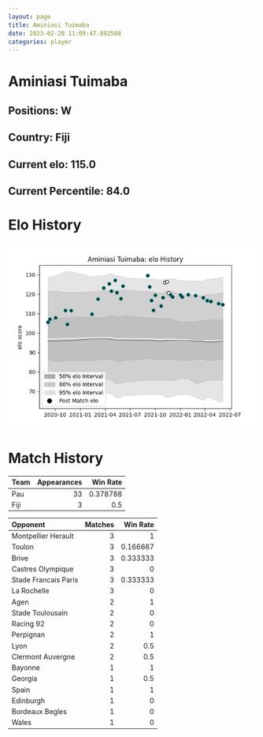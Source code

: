 ```yaml
---  
layout: page  
title: Aminiasi Tuimaba  
date: 2023-02-28 11:09:47.892508  
categories: player  
---
```

# Aminiasi Tuimaba

## Positions: W

## Country: Fiji

## Current elo: 115.0

## Current Percentile: 84.0

# Elo History


![elo history](history_AminiasiTuimaba.png)
# Match History


| Team   |   Appearances |   Win Rate |
|:-------|--------------:|-----------:|
| Pau    |            33 |   0.378788 |
| Fiji   |             3 |   0.5      |

| Opponent             |   Matches |   Win Rate |
|:---------------------|----------:|-----------:|
| Montpellier Herault  |         3 |   1        |
| Toulon               |         3 |   0.166667 |
| Brive                |         3 |   0.333333 |
| Castres Olympique    |         3 |   0        |
| Stade Francais Paris |         3 |   0.333333 |
| La Rochelle          |         3 |   0        |
| Agen                 |         2 |   1        |
| Stade Toulousain     |         2 |   0        |
| Racing 92            |         2 |   0        |
| Perpignan            |         2 |   1        |
| Lyon                 |         2 |   0.5      |
| Clermont Auvergne    |         2 |   0.5      |
| Bayonne              |         1 |   1        |
| Georgia              |         1 |   0.5      |
| Spain                |         1 |   1        |
| Edinburgh            |         1 |   0        |
| Bordeaux Begles      |         1 |   0        |
| Wales                |         1 |   0        |